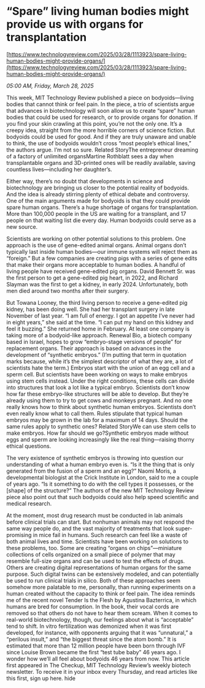 # “Spare” living human bodies might provide us with organs for transplantation

[https://www.technologyreview.com/2025/03/28/1113923/spare-living-human-bodies-might-provide-organs/](https://www.technologyreview.com/2025/03/28/1113923/spare-living-human-bodies-might-provide-organs/)

*05:00 AM, Friday, March 28, 2025*

This week, MIT Technology Review published a piece on bodyoids—living bodies that cannot think or feel pain. In the piece, a trio of scientists argue that advances in biotechnology will soon allow us to create “spare” human bodies that could be used for research, or to provide organs for donation. If you find your skin crawling at this point, you’re not the only one. It’s a creepy idea, straight from the more horrible corners of science fiction. But bodyoids could be used for good. And if they are truly unaware and unable to think, the use of bodyoids wouldn’t cross “most people’s ethical lines,” the authors argue. I’m not so sure. Related StoryThe entrepreneur dreaming of a factory of unlimited organsMartine Rothblatt sees a day when transplantable organs and 3D-printed ones will be readily available, saving countless lives—including her daughter’s.

Either way, there’s no doubt that developments in science and biotechnology are bringing us closer to the potential reality of bodyoids. And the idea is already stirring plenty of ethical debate and controversy. One of the main arguments made for bodyoids is that they could provide spare human organs. There’s a huge shortage of organs for transplantation. More than 100,000 people in the US are waiting for a transplant, and 17 people on that waiting list die every day. Human bodyoids could serve as a new source.

Scientists are working on other potential solutions to this problem. One approach is the use of gene-edited animal organs. Animal organs don’t typically last inside human bodies—our immune systems will reject them as “foreign.” But a few companies are creating pigs with a series of gene edits that make their organs more acceptable to human bodies. A handful of living people have received gene-edited pig organs. David Bennett Sr. was the first person to get a gene-edited pig heart, in 2022, and Richard Slayman was the first to get a kidney, in early 2024. Unfortunately, both men died around two months after their surgery.

But Towana Looney, the third living person to receive a gene-edited pig kidney, has been doing well. She had her transplant surgery in late November of last year. “I am full of energy. I got an appetite I’ve never had in eight years,” she said at the time. “I can put my hand on this kidney and feel it buzzing.” She returned home in February. At least one company is taking more of a bodyoid-like approach. Renewal Bio, a biotech company based in Israel, hopes to grow “embryo-stage versions of people” for replacement organs. Their approach is based on advances in the development of “synthetic embryos.” (I’m putting that term in quotation marks because, while it’s the simplest descriptor of what they are, a lot of scientists hate the term.) Embryos start with the union of an egg cell and a sperm cell. But scientists have been working on ways to make embryos using stem cells instead. Under the right conditions, these cells can divide into structures that look a lot like a typical embryo.  Scientists don’t know how far these embryo-like structures will be able to develop. But they’re already using them to try to get cows and monkeys pregnant. And no one really knows how to think about synthetic human embryos. Scientists don’t even really know what to call them. Rules stipulate that typical human embryos may be grown in the lab for a maximum of 14 days. Should the same rules apply to synthetic ones? Related StoryWe can use stem cells to make embryos. How far should we go?Synthetic embryos made without eggs and sperm are looking increasingly like the real thing—raising thorny ethical questions.

The very existence of synthetic embryos is throwing into question our understanding of what a human embryo even is. “Is it the thing that is only generated from the fusion of a sperm and an egg?” Naomi Moris, a developmental biologist at the Crick Institute in London, said to me a couple of years ago. “Is it something to do with the cell types it possesses, or the [shape] of the structure?” The authors of the new MIT Technology Review piece also point out that such bodyoids could also help speed scientific and medical research.

At the moment, most drug research must be conducted in lab animals before clinical trials can start. But nonhuman animals may not respond the same way people do, and the vast majority of treatments that look super-promising in mice fail in humans. Such research can feel like a waste of both animal lives and time. Scientists have been working on solutions to these problems, too. Some are creating “organs on chips”—miniature collections of cells organized on a small piece of polymer that may resemble full-size organs and can be used to test the effects of drugs. Others are creating digital representations of human organs for the same purpose. Such digital twins can be extensively modeled, and can potentially be used to run clinical trials in silico. Both of these approaches seem somehow more palatable to me, personally, than running experiments on a human created without the capacity to think or feel pain. The idea reminds me of the recent novel Tender Is the Flesh by Agustina Bazterrica, in which humans are bred for consumption. In the book, their vocal cords are removed so that others do not have to hear them scream. When it comes to real-world biotechnology, though, our feelings about what is “acceptable” tend to shift. In vitro fertilization was demonized when it was first developed, for instance, with opponents arguing that it was “unnatural,” a “perilous insult,” and “the biggest threat since the atom bomb.” It is estimated that more than 12 million people have been born through IVF since Louise Brown became the first “test tube baby” 46 years ago. I wonder how we’ll all feel about bodyoids 46 years from now. This article first appeared in The Checkup, MIT Technology Review’s weekly biotech newsletter. To receive it in your inbox every Thursday, and read articles like this first, sign up here. hide

